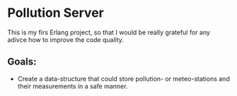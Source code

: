 # Pollution Server
This is my firs Erlang project, so that I would be really grateful for any adivce how to improve the code quality.
## Goals:
* Create a data-structure that could store pollution- or meteo-stations and their measurements in a safe manner.
